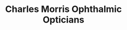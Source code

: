 ---
title: "Charles Morris Ophthalmic Opticians"
url: /birmingham/charles-morris-ophthalmic-opticians/
shop: Optiker
---